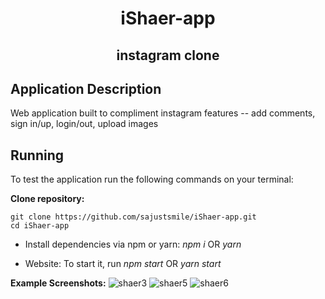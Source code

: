 <!-- PROJECT TITLE -->
  <h1 align="center">iShaer-app</h1>
 <h2 2 align="center">
    instagram clone
    <br />
    </h2>

## Application Description

Web application built to compliment instagram features -- add comments, sign in/up, login/out, upload images

## Running

To test the application run the following commands on your terminal:

**Clone repository:**

```
git clone https://github.com/sajustsmile/iShaer-app.git
cd iShaer-app
```

- Install dependencies via npm or yarn: _npm i_ OR _yarn_

- Website: To start it, run _npm start_ OR _yarn start_

**Example Screenshots:**
![shaer3](https://user-images.githubusercontent.com/19821445/152830416-d32c03c8-9151-454e-9e14-e6d9ef04f00d.JPG)
![shaer5](https://user-images.githubusercontent.com/19821445/152830468-13c7567c-273f-4694-af3b-377127782081.JPG)
![shaer6](https://user-images.githubusercontent.com/19821445/152830479-b6d761b1-3621-4acd-80d3-b87a206321df.JPG)
